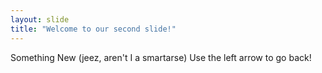 ```yaml
---
layout: slide
title: "Welcome to our second slide!"
---
```

Something New (jeez, aren't I a smartarse)
Use the left arrow to go back!

